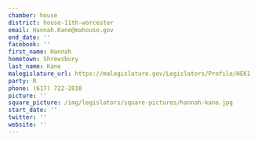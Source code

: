 ```yaml
---
chamber: house
district: house-11th-worcester
email: Hannah.Kane@mahouse.gov
end_date: ''
facebook: ''
first_name: Hannah
hometown: Shrewsbury
last_name: Kane
malegislature_url: https://malegislature.gov/Legislators/Profile/HEK1
party: R
phone: (617) 722-2810
picture: ''
square_picture: /img/legislators/square-pictures/hannah-kane.jpg
start_date: ''
twitter: ''
website: ''
---
```

